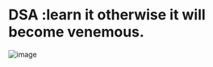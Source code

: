 # DSA :learn it otherwise it will become venemous.
![image](https://i.pinimg.com/564x/79/2d/ca/792dca14a6e0cdf4efb53ddabb18f8b2.jpg)
